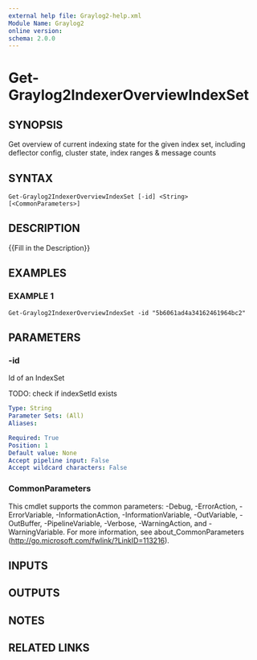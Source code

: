 ```yaml
---
external help file: Graylog2-help.xml
Module Name: Graylog2
online version:
schema: 2.0.0
---
```


# Get-Graylog2IndexerOverviewIndexSet

## SYNOPSIS
Get overview of current indexing state for the given index set, including deflector config, cluster state, index ranges & message counts

## SYNTAX

```
Get-Graylog2IndexerOverviewIndexSet [-id] <String> [<CommonParameters>]
```

## DESCRIPTION
{{Fill in the Description}}

## EXAMPLES

### EXAMPLE 1
```
Get-Graylog2IndexerOverviewIndexSet -id "5b6061ad4a34162461964bc2"
```

## PARAMETERS

### -id
Id of an IndexSet

TODO: check if indexSetId exists

```yaml
Type: String
Parameter Sets: (All)
Aliases:

Required: True
Position: 1
Default value: None
Accept pipeline input: False
Accept wildcard characters: False
```

### CommonParameters
This cmdlet supports the common parameters: -Debug, -ErrorAction, -ErrorVariable, -InformationAction, -InformationVariable, -OutVariable, -OutBuffer, -PipelineVariable, -Verbose, -WarningAction, and -WarningVariable.
For more information, see about_CommonParameters (http://go.microsoft.com/fwlink/?LinkID=113216).

## INPUTS

## OUTPUTS

## NOTES

## RELATED LINKS
